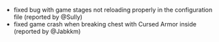 - fixed bug with game stages not reloading properly in the configuration file (reported by @Sully)
- fixed game crash when breaking chest with Cursed Armor inside (reported by @Jabkkm)